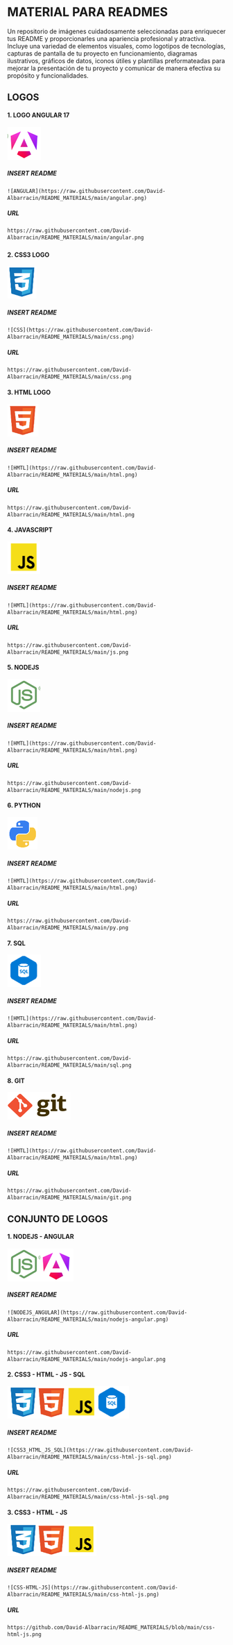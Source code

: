 # MATERIAL PARA READMES	

Un repositorio de imágenes cuidadosamente seleccionadas para enriquecer tus README y proporcionarles una apariencia profesional y atractiva. Incluye una variedad de elementos visuales, como logotipos de tecnologías, capturas de pantalla de tu proyecto en funcionamiento, diagramas ilustrativos, gráficos de datos, iconos útiles y plantillas preformateadas para mejorar la presentación de tu proyecto y comunicar de manera efectiva su propósito y funcionalidades.

## LOGOS



####  1. LOGO ANGULAR 17

![ANGULAR](https://raw.githubusercontent.com/David-Albarracin/README_MATERIALS/main/angular.png)

#####  INSERT README

```
![ANGULAR](https://raw.githubusercontent.com/David-Albarracin/README_MATERIALS/main/angular.png)
```

#####  URL

```
https://raw.githubusercontent.com/David-Albarracin/README_MATERIALS/main/angular.png
```

##### 

####  2. CSS3 LOGO

![CSS](https://raw.githubusercontent.com/David-Albarracin/README_MATERIALS/main/css.png)

#####  INSERT README

 ```
 ![CSS](https://raw.githubusercontent.com/David-Albarracin/README_MATERIALS/main/css.png)
 ```

#####  URL

```
https://raw.githubusercontent.com/David-Albarracin/README_MATERIALS/main/css.png
```



#### 3. HTML LOGO

![HMTL](https://raw.githubusercontent.com/David-Albarracin/README_MATERIALS/main/html.png)

#####  INSERT README

```
![HMTL](https://raw.githubusercontent.com/David-Albarracin/README_MATERIALS/main/html.png)
```

#####  URL

```
https://raw.githubusercontent.com/David-Albarracin/README_MATERIALS/main/html.png
```



####  4. JAVASCRIPT

![JAVASCRIPT](https://raw.githubusercontent.com/David-Albarracin/README_MATERIALS/main/js.png)

#####  INSERT README

```
![HMTL](https://raw.githubusercontent.com/David-Albarracin/README_MATERIALS/main/html.png)
```

#####  URL

```
https://raw.githubusercontent.com/David-Albarracin/README_MATERIALS/main/js.png
```



####  5. NODEJS

![NODEJS](https://raw.githubusercontent.com/David-Albarracin/README_MATERIALS/main/nodejs.png)

#####  INSERT README

```
![HMTL](https://raw.githubusercontent.com/David-Albarracin/README_MATERIALS/main/html.png)
```

#####  URL

```
https://raw.githubusercontent.com/David-Albarracin/README_MATERIALS/main/nodejs.png
```



####  6. PYTHON

![PYTHON](https://raw.githubusercontent.com/David-Albarracin/README_MATERIALS/main/py.png)

#####  INSERT README

```
![HMTL](https://raw.githubusercontent.com/David-Albarracin/README_MATERIALS/main/html.png)
```

#####  URL

```
https://raw.githubusercontent.com/David-Albarracin/README_MATERIALS/main/py.png
```



####  7. SQL

![SQL](https://raw.githubusercontent.com/David-Albarracin/README_MATERIALS/main/sql.png)

#####  INSERT README

```
![HMTL](https://raw.githubusercontent.com/David-Albarracin/README_MATERIALS/main/html.png)
```

#####  URL

```
https://raw.githubusercontent.com/David-Albarracin/README_MATERIALS/main/sql.png
```



#### 8. GIT

![GIT](https://raw.githubusercontent.com/David-Albarracin/README_MATERIALS/main/git.png)

#####  INSERT README

```
![HMTL](https://raw.githubusercontent.com/David-Albarracin/README_MATERIALS/main/html.png)
```

#####  URL

```
https://raw.githubusercontent.com/David-Albarracin/README_MATERIALS/main/git.png
```



## CONJUNTO DE LOGOS



#### 1. NODEJS - ANGULAR

![NODEJS_ANGULAR](https://raw.githubusercontent.com/David-Albarracin/README_MATERIALS/main/nodejs-angular.png)

#####  INSERT README

```
![NODEJS_ANGULAR](https://raw.githubusercontent.com/David-Albarracin/README_MATERIALS/main/nodejs-angular.png)
```

#####  URL

```
https://raw.githubusercontent.com/David-Albarracin/README_MATERIALS/main/nodejs-angular.png
```



#### 2. CSS3 - HTML - JS - SQL

![CSS3_HTML_JS_SQL](https://raw.githubusercontent.com/David-Albarracin/README_MATERIALS/main/css-html-js-sql.png)

#####  INSERT README

```
![CSS3_HTML_JS_SQL](https://raw.githubusercontent.com/David-Albarracin/README_MATERIALS/main/css-html-js-sql.png)
```

#####  URL

```
https://raw.githubusercontent.com/David-Albarracin/README_MATERIALS/main/css-html-js-sql.png
```



####  3. CSS3 - HTML - JS

![CSS-HTML-JS](https://raw.githubusercontent.com/David-Albarracin/README_MATERIALS/main/css-html-js.png)

#####  INSERT README

```
![CSS-HTML-JS](https://raw.githubusercontent.com/David-Albarracin/README_MATERIALS/main/css-html-js.png)
```

#####  URL

``` 
https://github.com/David-Albarracin/README_MATERIALS/blob/main/css-html-js.png
```

